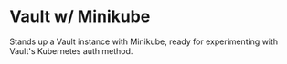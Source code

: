 # Vault w/ Minikube

Stands up a Vault instance with Minikube, ready for experimenting with Vault's Kubernetes auth method.
